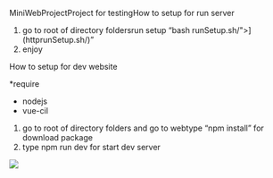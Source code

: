 MiniWebProjectProject for testingHow to setup for run server

1.  go to root of directory foldersrun setup “bash   runSetup.sh/">](httprunSetup.sh/)”
3.  enjoy

How to setup for dev website

*require

-   nodejs
-   vue-cil

1.  go to root of directory folders and go to webtype “npm install” for download package
3.  type npm run dev for start dev server

<img src="https://docs.google.com/a/wisesight.com/drawings/d/e/2PACX-1vTI6XhCJ8aVvx74TPlUpqLKoUrMV5x5EJaJBDEMIB5T2eixXjeWXTgtw84vyFCHNL3MLhASy8_NxPNP/pub?w=960&amp;h=720">
